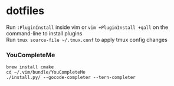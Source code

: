 # dotfiles
Run `:PluginInstall` inside vim or `vim +PluginInstall +qall` on the command-line to install plugins  
Run `tmux source-file ~/.tmux.conf` to apply tmux config changes

### YouCompleteMe
```
brew install cmake
cd ~/.vim/bundle/YouCompleteMe
./install.py/ --gocode-completer --tern-completer
```
